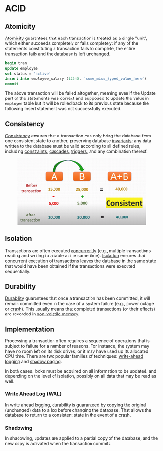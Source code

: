 # ACID

## Atomicity

[Atomicity](https://en.wikipedia.org/wiki/Atomicity\_\(database\_systems\)) guarantees that each transaction is treated as a single "unit", which either succeeds completely or fails completely: if any of the statements constituting a transaction fails to complete, the entire transaction fails and the database is left unchanged.&#x20;

```sql
begin tran
update employee
set status = 'active'
insert into employee_salary (12345, 'some_miss_typed_value_here')
commit
```

The above transaction will be failed altogether, meaning even if the Update part of the statements was correct and supposed to update the value in `employee` table but it will be rolled back to its previous state because the following Insert statement was not successfully executed.

## Consistency

[Consistency](https://en.wikipedia.org/wiki/Consistency\_\(database\_systems\)) ensures that a transaction can only bring the database from one consistent state to another, preserving database [invariants](https://en.wikipedia.org/wiki/Invariant\_\(computer\_science\)): any data written to the database must be valid according to all defined rules, including [constraints](https://en.wikipedia.org/wiki/Integrity\_constraints), [cascades](https://en.wikipedia.org/wiki/Cascading\_rollback), [triggers](https://en.wikipedia.org/wiki/Database\_trigger), and any combination thereof.

<figure><img src="../../.gitbook/assets/Screen Shot 2023-04-14 at 10.38.36 PM.png" alt=""><figcaption></figcaption></figure>

## Isolation

Transactions are often executed [concurrently](https://en.wikipedia.org/wiki/Concurrent\_computing) (e.g., multiple transactions reading and writing to a table at the same time). [Isolation](https://en.wikipedia.org/wiki/Isolation\_\(database\_systems\)) ensures that concurrent execution of transactions leaves the database in the same state that would have been obtained if the transactions were executed sequentially.



## Durability

[Durability](https://en.wikipedia.org/wiki/Durability\_\(computer\_science\)) guarantees that once a transaction has been committed, it will remain committed even in the case of a system failure (e.g., power outage or [crash](https://en.wikipedia.org/wiki/Crash\_\(computing\))). This usually means that completed transactions (or their effects) are recorded in [non-volatile memory](https://en.wikipedia.org/wiki/Non-volatile\_memory).



## Implementation

Processing a transaction often requires a sequence of operations that is subject to failure for a number of reasons. For instance, the system may have no room left on its disk drives, or it may have used up its allocated CPU time. There are two popular families of techniques: [write-ahead logging](https://en.wikipedia.org/wiki/Write-ahead\_logging) and [shadow paging](https://en.wikipedia.org/wiki/Shadow\_paging).&#x20;

In both cases, [locks](https://en.wikipedia.org/wiki/Lock\_\(computer\_science\)) must be acquired on all information to be updated, and depending on the level of isolation, possibly on all data that may be read as well.&#x20;

### Write Ahead Log (WAL)

In write ahead logging, durability is guaranteed by copying the original (unchanged) data to a log before changing the database. That allows the database to return to a consistent state in the event of a crash.&#x20;

### Shadowing

In shadowing, updates are applied to a partial copy of the database, and the new copy is activated when the transaction commits.
